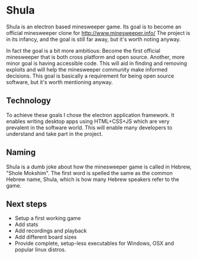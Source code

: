 # Shula

Shula is an electron based minesweeper game.
Its goal is to become an official minesweeper clone for http://www.minesweeper.info/
The project is in its infancy, and the goal is still far away, but it's worth noting anyway.

In fact the goal is a bit more ambitious:
Become the first official minesweeper that is both cross platform and open source.
Another, more minor goal is having accessible code.
This will aid in finding and removing exploits and will help the minesweeper community make informed decisions.
This goal is basically a requirement for being open source software, but it's worth mentioning anyway.

## Technology

To achieve these goals I chose the electron application framework.
It enables writing desktop apps using HTML+CSS+JS which are very prevalent in the software world. This will enable
many developers to understand and take part in the project.

## Naming
Shula is a dumb joke about how the minesweeper game is called in Hebrew, "Shole Mokshim".
The first word is spelled the same as the common Hebrew name, Shula, which is how many 
Hebrew speakers refer to the game.

## Next steps
- Setup a first working game
- Add stats
- Add recordings and playback
- Add different board sizes
- Provide complete, setup-less executables for Windows, OSX and popular linux distros. 
